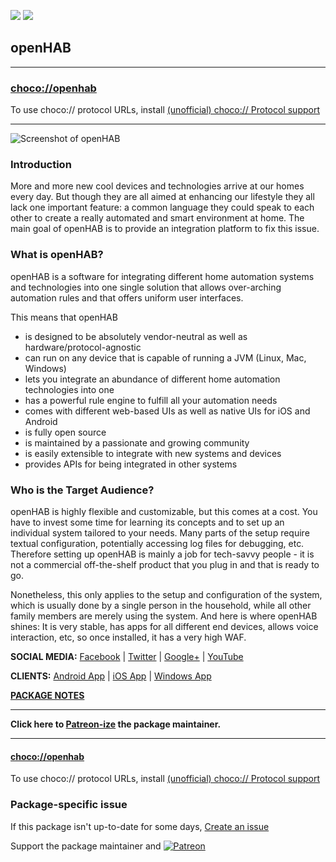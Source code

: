 [![](https://img.shields.io/chocolatey/v/openhab?color=green&label=openhab)](https://chocolatey.org/packages/openhab) [![](https://img.shields.io/chocolatey/dt/openhab)](https://chocolatey.org/packages/openhab)

## openHAB

---
### [choco://openhab](choco://openhab)
To use choco:// protocol URLs, install [(unofficial) choco:// Protocol support ](https://chocolatey.org/packages/choco-protocol-support)

---

![Screenshot of openHAB](https://www.openhab.org/faa4c619ae9c16f8e98ef67151476221.png)
	
### Introduction

More and more new cool devices and technologies arrive at our homes every day. But though they are all aimed at enhancing our lifestyle they all lack one important feature: a common language they could speak to each other to create a really automated and smart environment at home. The main goal of openHAB is to provide an integration platform to fix this issue.

### What is openHAB?
openHAB is a software for integrating different home automation systems and technologies into one single solution that allows over-arching automation rules and that offers uniform user interfaces.

This means that openHAB

* is designed to be absolutely vendor-neutral as well as hardware/protocol-agnostic
* can run on any device that is capable of running a JVM (Linux, Mac, Windows)
* lets you integrate an abundance of different home automation technologies into one
* has a powerful rule engine to fulfill all your automation needs
* comes with different web-based UIs as well as native UIs for iOS and Android
* is fully open source
* is maintained by a passionate and growing community
* is easily extensible to integrate with new systems and devices
* provides APIs for being integrated in other systems

### Who is the Target Audience?

openHAB is highly flexible and customizable, but this comes at a cost. You have to invest some time for learning its concepts and to set up an individual system tailored to your needs. Many parts of the setup require textual configuration, potentially accessing log files for debugging, etc. Therefore setting up openHAB is mainly a job for tech-savvy people - it is not a commercial off-the-shelf product that you plug in and that is ready to go.

Nonetheless, this only applies to the setup and configuration of the system, which is usually done by a single person in the household, while all other family members are merely using the system. And here is where openHAB shines: It is very stable, has apps for all different end devices, allows voice interaction, etc, so once installed, it has a very high WAF.

**SOCIAL MEDIA:**
[Facebook](https://www.facebook.com/openHAB-153141161476518/) | [Twitter](https://twitter.com/openHAB) | [Google+](https://plus.google.com/u/0/+OpenhabOrg) | [YouTube](https://www.youtube.com/playlist?list=PLGlxCdrGUagz6lfgo9SlNLhdwI4la_VSv)

**CLIENTS:**
[Android App](https://play.google.com/store/apps/details?id=org.openhab.habdroid) | [iOS App](https://itunes.apple.com/us/app/openhab/id492054521?mt=8) | [Windows App](https://www.microsoft.com/en-us/p/openhab/9nmq39ctwxgt)

**[PACKAGE NOTES](https://github.com/bcurran3/ChocolateyPackages/blob/master/openhab/readme.md)**

***
**Click here to [Patreon-ize](https://www.patreon.com/bcurran3) the package maintainer.**
***

#### [choco://openhab](choco://openhab)
To use choco:// protocol URLs, install [(unofficial) choco:// Protocol support ](https://chocolatey.org/packages/choco-protocol-support)

### Package-specific issue
If this package isn't up-to-date for some days, [Create an issue](https://github.com/tunisiano187/Chocolatey-packages/issues/new/choose)

Support the package maintainer and [![Patreon](https://cdn.jsdelivr.net/gh/tunisiano187/Chocolatey-packages@d15c4e19c709e7148588d4523ffc6dd3cd3c7e5e/icons/patreon.png)](https://www.patreon.com/tunisiano)
